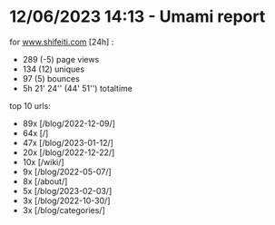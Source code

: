 # 12/06/2023 14:13 - Umami report
for www.shifeiti.com [24h] :

 - 289 (-5) page views
 - 134 (12) uniques
 - 97 (5) bounces
 - 5h 21' 24'' (44' 51'') totaltime


top 10 urls:
 - 89x [/blog/2022-12-09/]
 - 64x [/]
 - 47x [/blog/2023-01-12/]
 - 20x [/blog/2022-12-22/]
 - 10x [/wiki/]
 - 9x [/blog/2022-05-07/]
 - 8x [/about/]
 - 5x [/blog/2023-02-03/]
 - 3x [/blog/2022-10-30/]
 - 3x [/blog/categories/]


